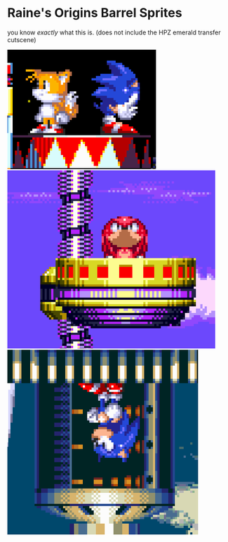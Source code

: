# Raine's Origins Barrel Sprites
you know *exactly* what this is.
(does not include the HPZ emerald transfer cutscene)

![image1](https://github.com/nabbup/OriginsBarrelSprites/blob/219ff210426caf558d00a173f5703e719246cc84/image1.png)
![image2](https://github.com/nabbup/OriginsBarrelSprites/blob/219ff210426caf558d00a173f5703e719246cc84/image2.png)
![image3](https://github.com/nabbup/OriginsBarrelSprites/blob/219ff210426caf558d00a173f5703e719246cc84/image3.png)
